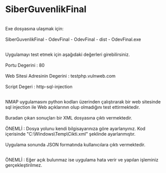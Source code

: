 # SiberGuvenlikFinal
<br> Exe dosyasına ulaşmak için: <br/>
<br> SiberGuvenlikFinal - OdevFinal - OdevFinal - dist - OdevFinal.exe <br/>

<br> Uygulamayı test etmek için aşağıdaki değerleri girebilirsiniz. <br/>
<br> Portu Degerini : 80 <br/>
<br> Web Sitesi Adresinin Degerini : testphp.vulnweb.com <br/>
<br> Script Degeri : http-sql-injection <br/>

<br> NMAP uygulamasını python kodları üzerinden çalıştırarak bir web sitesinde sql injection ile Web açıklarının olup olmadığını test ettirmektedir. <br/>
<br> Buradan çıkan sonuçları bir XML dosyasına çıktı vermektedir. <br/>
<br> ÖNEMLİ : Dosya yolunu kendi bilgisayarınıza göre ayarlanyınız. Kod içerisinde "C:\\Windows\\Temp\\Cikti.xml" şeklinde ayarlanmıştır. <br/>
<br> Uygulama sonunda JSON formatında kullanıcılara çıktı vermektedir.<br/>

<br> ÖNEMLİ : Eğer açık bulunmaz ise uygulama hata verir ve yapılan işleminiz gerçekleştirilmez. <br/>

